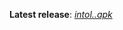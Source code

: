 **Latest release**: *[intol..apk](https://github.com/arichmanta/intolerance_release/releases/download/check/intol.apk)*
